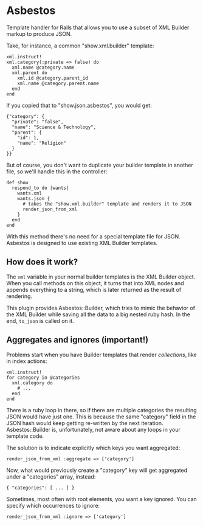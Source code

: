 Asbestos
========

Template handler for Rails that allows you to use
a subset of XML Builder markup to produce JSON.

Take, for instance, a common "show.xml.builder" template:

    xml.instruct!
    xml.category(:private => false) do
      xml.name @category.name
      xml.parent do
        xml.id @category.parent_id
        xml.name @category.parent.name
      end
    end

If you copied that to "show.json.asbestos", you would get:
    
    {"category": {
      "private": "false",
      "name": "Science & Technology",
      "parent": {
        "id": 1,
        "name": "Religion"
      }
    }}

But of course, you don't want to duplicate your builder template
in another file, so we'll handle this in the controller:

    def show
      respond_to do |wants|
        wants.xml
        wants.json {
          # takes the "show.xml.builder" template and renders it to JSON
          render_json_from_xml
        }
      end
    end

With this method there's no need for a special template file for JSON.
Asbestos is designed to use existing XML Builder templates.

How does it work?
-----------------

The `xml` variable in your normal builder templates is the XML Builder object.
When you call methods on this object, it turns that into XML nodes and appends
everything to a string, which is later returned as the result of rendering.

This plugin provides Asbestos::Builder, which tries to mimic the behavior
of the XML Builder while saving all the data to a big nested ruby hash.
In the end, `to_json` is called on it.

Aggregates and ignores (important!)
-----------------------------------

Problems start when you have Builder templates that render *collections*,
like in index actions:

    xml.instruct!
    for category in @categories
      xml.category do
        # ...
      end
    end

There is a ruby loop in there, so if there are multiple categories the resulting
JSON would have just one. This is because the same "category" field in the JSON
hash would keep getting re-written by the next iteration. Asbestos::Builder is,
unfortunately, not aware about any loops in your template code.

The solution is to indicate explicitly which keys you want aggregated:

    render_json_from_xml :aggregate => ['category']

Now, what would previously create a "category" key will get aggregated
under a "categories" array, instead:

    { "categories": [ ... ] }

Sometimes, most often with root elements, you want a key ignored.
You can specify which occurrences to ignore:

    render_json_from_xml :ignore => ['category']
